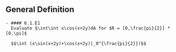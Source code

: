 ## General Definition
	- #### 6.1.E1
	  Evaluate $\int\int x\cos(x+2y)dA for $R = [0,\frac{pi}{2}] * [0,\pi]$
	  
	  $$\int (x\sin(x+2y)+\cos(x+2y)|_0^{\frac{pi}{2}})$$